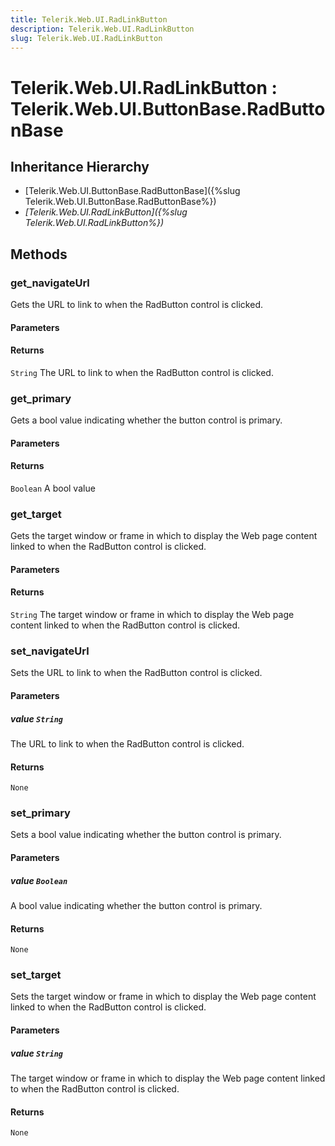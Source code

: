 ```yaml
---
title: Telerik.Web.UI.RadLinkButton
description: Telerik.Web.UI.RadLinkButton
slug: Telerik.Web.UI.RadLinkButton
---
```


# Telerik.Web.UI.RadLinkButton : Telerik.Web.UI.ButtonBase.RadButtonBase

## Inheritance Hierarchy

* [Telerik.Web.UI.ButtonBase.RadButtonBase]({%slug Telerik.Web.UI.ButtonBase.RadButtonBase%})
* *[Telerik.Web.UI.RadLinkButton]({%slug Telerik.Web.UI.RadLinkButton%})*


## Methods

### get_navigateUrl

Gets the URL to link to when the RadButton control is clicked.

#### Parameters

#### Returns

`String` The URL to link to when the RadButton control is clicked.

### get_primary

Gets a bool value indicating whether the button control is primary.

#### Parameters

#### Returns

`Boolean` A bool value

### get_target

Gets the target window or frame in which to display the Web page content linked to when the RadButton control is clicked.

#### Parameters

#### Returns

`String` The target window or frame in which to display the Web page content linked to when the RadButton control is clicked.

### set_navigateUrl

Sets the URL to link to when the RadButton control is clicked.

#### Parameters

##### value `String`

The URL to link to when the RadButton control is clicked.

#### Returns

`None` 

### set_primary

Sets a bool value indicating whether the button control is primary.

#### Parameters

##### value `Boolean`

A bool value indicating whether the button control is primary.

#### Returns

`None`

### set_target

Sets the target window or frame in which to display the Web page content linked to when the RadButton control is clicked.

#### Parameters

##### value `String`

The target window or frame in which to display the Web page content linked to when the RadButton control is clicked.

#### Returns

`None` 


